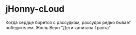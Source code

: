 # jHonny-cLoud
Когда сердце борется с рассудком, рассудок редко бывает победителем.  Жюль Верн "Дети капитана Гранта"
